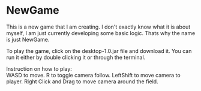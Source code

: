 # NewGame
This is a new game that I am creating. I don't exactly know what it is about myself, I am just currently developing 
some basic logic. Thats why the name is just NewGame.

To play the game, click on the desktop-1.0.jar file and download it.
You can run it either by double clicking it or through the terminal.

Instruction on how to play:<br>
WASD to move.
R to toggle camera follow.
LeftShift to move camera to player.
Right Click and Drag to move camera around the field.

